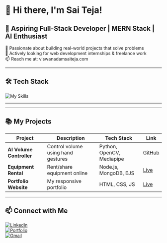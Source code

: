 # 👋 Hi there, I'm Sai Teja!

## 💼 Aspiring Full-Stack Developer | MERN Stack | AI Enthusiast

🚀 Passionate about building real-world projects that solve problems  
🎯 Actively looking for web development internships & freelance work  
📫 Reach me at: viswanadamsaiteja.com

---

## 🛠️ Tech Stack
![My Skills](https://skillicons.dev/icons?i=html,css,js,ts,react,nodejs,express,mongodb,python,java,figma,git)

---



---

## 📚 My Projects

| Project | Description | Tech Stack | Link |
|--------|-------------|------------|------|
| **AI Volume Controller** | Control volume using hand gestures | Python, OpenCV, Mediapipe | [GitHub](https://github.com/your-repo-link) |
| **Equipment Rental** | Rent/share equipment online | Node.js, MongoDB, EJS | [Live](https://your-live-link.com) |
| **Portfolio Website** | My responsive portfolio | HTML, CSS, JS | [Live](https://saiteja-portfolio-six.vercel.app) |

---

## 📫 Connect with Me
[![LinkedIn](https://img.shields.io/badge/LinkedIn-blue?style=flat&logo=linkedin)](https://www.linkedin.com/in/sai-teja96/)  
[![Portfolio](https://img.shields.io/badge/Portfolio-black?style=flat&logo=github)](https://saiteja-portfolio-six.vercel.app)  
[![Gmail](https://img.shields.io/badge/Email-red?style=flat&logo=gmail)](mailto:viswanadamsaiteja.com)

